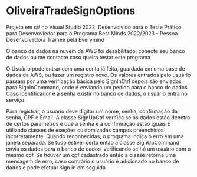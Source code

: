 # OliveiraTradeSignOptions
Projeto em c# no Visual Studio 2022. Desenvolvido para o Teste Prático para Desenvovledor
para o Programa Best Minds 2022/2023 - Pessoa Desenvolvedora Trainee pela Everymind

O banco de dados na nuvem da AWS foi desabilitado, conecte seu banco de dados ou me contacte caso queira testar este programa

O Usuário pode entrar com uma conta já feita, guardada em uma base de dados da AWS, ou fazer um registro novo.
Os valores entrados pelo usuário passam por uma verificação básica pelo SignInCtrl
  depois são enviados para SignInCommand, onde é enviando um pedido para o banco de dados
  Caso identificador e a senha existir no banco de dados, o usuário entra no serviço.
  
 Para registrar, o usuário deve digitar um nome, senha, confirmação da senha, CPF e Email.
 A classe SignUpCtrl verifica se os dados estão denetro de certos parametros e que a senha e a confirmação estão iguais
 É utilizado classes de exeções customizadas campos preenchidos incorretamente. Quando reconhecidas, o programa indica o erro em uma janela separada.
 Se tudo estiver certo então a classe SignUpCommand envia os dados para o banco de dados, verificando se há um usuário com o mesmo cpf.
 Se houver um cpf cadastrado então a classe retorna uma mensagem de erro, caso contrário o usuário é adicionado no banco de dados e pode efetuar sign in em seguida
 
